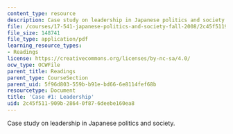 ```yaml
---
content_type: resource
description: Case study on leadership in Japanese politics and society.
file: /courses/17-541-japanese-politics-and-society-fall-2008/2c45f511909b28640f876deebe160ea8_case1.pdf
file_size: 148741
file_type: application/pdf
learning_resource_types:
- Readings
license: https://creativecommons.org/licenses/by-nc-sa/4.0/
ocw_type: OCWFile
parent_title: Readings
parent_type: CourseSection
parent_uid: 5f96d803-559b-b91e-bd66-6e8114fef68b
resourcetype: Document
title: 'Case #1: Leadership'
uid: 2c45f511-909b-2864-0f87-6deebe160ea8
---
```

Case study on leadership in Japanese politics and society.